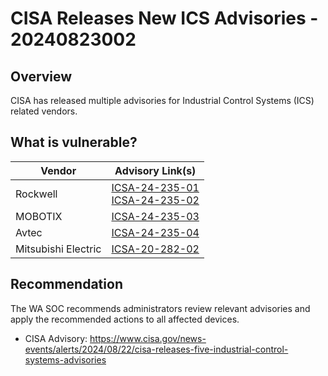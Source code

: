 # CISA Releases New ICS Advisories - 20240823002

## Overview

CISA has released multiple advisories for Industrial Control Systems (ICS) related vendors.

## What is vulnerable?

| Vendor              | Advisory Link(s)                                                                                                                                                        |
| ------------------- | ----------------------------------------------------------------------------------------------------------------------------------------------------------------------- |
| Rockwell            | [ICSA-24-235-01](https://www.cisa.gov/news-events/ics-advisories/icsa-24-235-01) </br> [ICSA-24-235-02](https://www.cisa.gov/news-events/ics-advisories/icsa-24-235-02) |
| MOBOTIX             | [ICSA-24-235-03](https://www.cisa.gov/news-events/ics-advisories/icsa-24-235-03)                                                                                        |
| Avtec               | [ICSA-24-235-04](https://www.cisa.gov/news-events/ics-advisories/icsa-24-235-04)                                                                                        |
| Mitsubishi Electric | [ICSA-20-282-02](https://www.cisa.gov/news-events/ics-advisories/icsa-20-282-02)                                                                                        |

## Recommendation

The WA SOC recommends administrators review relevant advisories and apply the recommended actions to all affected devices.

- CISA Advisory: <https://www.cisa.gov/news-events/alerts/2024/08/22/cisa-releases-five-industrial-control-systems-advisories>
